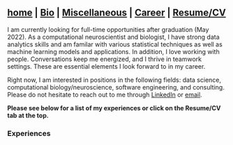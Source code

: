 [home](index.md) | [Bio](bio.md) | [Miscellaneous](misc.md) | [Career](career.md) | [Resume/CV](assets/Chen_Chloe_resume.pdf)
-----
I am currently looking for full-time opportunities after graduation (May 2022). As a computational neuroscientist and biologist, I have strong data analytics skills and am familar with various statistical techniques as well as machine learning models and applications. In addition, I love working with people. Conversations keep me energized, and I thrive in teamwork settings. These are essential elements I look forward to in my career.  

Right now, I am interested in positions in the following fields: data science, computational biology/neuroscience, software engineering, and consulting. Please do not hesitate to reach out to me through [LinkedIn](https://www.linkedin.com/in/twc22/) or [email](tcchen@andrew.cmu.edu).  

**Please see below for a list of my experiences or click on the Resume/CV tab at the top.**

### Experiences
